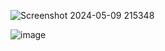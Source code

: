 ![Screenshot 2024-05-09 215348](https://github.com/KANISHK-MECH/3D-MODELS/assets/136042521/bfe37c41-1879-4a74-bed2-2d02012c17ce)





![image](https://github.com/KANISHK-MECH/3D-MODELS/assets/136042521/de9632c8-debf-4d8e-93de-811124e87aa1)

